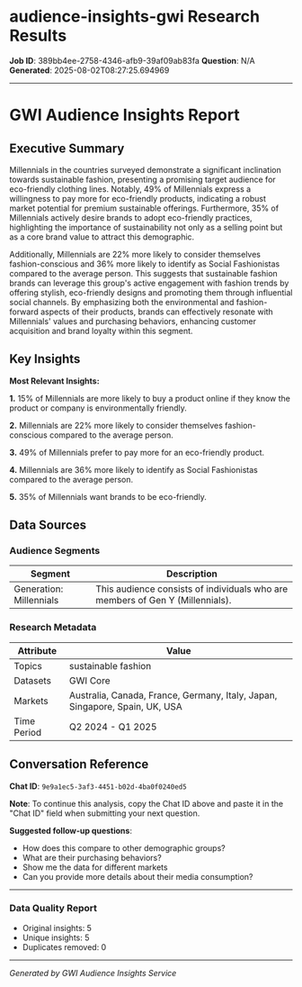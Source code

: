 # audience-insights-gwi Research Results

**Job ID**: 389bb4ee-2758-4346-afb9-39af09ab83fa
**Question**: N/A
**Generated**: 2025-08-02T08:27:25.694969

---

# GWI Audience Insights Report

## Executive Summary

Millennials in the countries surveyed demonstrate a significant inclination towards sustainable fashion, presenting a promising target audience for eco-friendly clothing lines. Notably, 49% of Millennials express a willingness to pay more for eco-friendly products, indicating a robust market potential for premium sustainable offerings. Furthermore, 35% of Millennials actively desire brands to adopt eco-friendly practices, highlighting the importance of sustainability not only as a selling point but as a core brand value to attract this demographic.

Additionally, Millennials are 22% more likely to consider themselves fashion-conscious and 36% more likely to identify as Social Fashionistas compared to the average person. This suggests that sustainable fashion brands can leverage this group's active engagement with fashion trends by offering stylish, eco-friendly designs and promoting them through influential social channels. By emphasizing both the environmental and fashion-forward aspects of their products, brands can effectively resonate with Millennials' values and purchasing behaviors, enhancing customer acquisition and brand loyalty within this segment.

## Key Insights

**Most Relevant Insights:**

**1.** 15% of Millennials are more likely to buy a product online if they know the product or company is environmentally friendly.

**2.** Millennials are 22% more likely to consider themselves fashion-conscious compared to the average person.

**3.** 49% of Millennials prefer to pay more for an eco-friendly product.

**4.** Millennials are 36% more likely to identify as Social Fashionistas compared to the average person.

**5.** 35% of Millennials want brands to be eco-friendly.

## Data Sources

### Audience Segments
| Segment | Description |
|---------|-------------|
| Generation: Millennials | This audience consists of individuals who are members of Gen Y (Millennials). |

### Research Metadata
| Attribute | Value |
|-----------|-------|
| Topics | sustainable fashion |
| Datasets | GWI Core |
| Markets | Australia, Canada, France, Germany, Italy, Japan, Singapore, Spain, UK, USA |
| Time Period | Q2 2024 - Q1 2025 |

## Conversation Reference


**Chat ID**: `9e9a1ec5-3af3-4451-b02d-4ba0f0240ed5`

**Note**: To continue this analysis, copy the Chat ID above and paste it in the "Chat ID" field when submitting your next question.

**Suggested follow-up questions**:
- How does this compare to other demographic groups?
- What are their purchasing behaviors?
- Show me the data for different markets
- Can you provide more details about their media consumption?


---
### Data Quality Report
- Original insights: 5
- Unique insights: 5
- Duplicates removed: 0

---
*Generated by GWI Audience Insights Service*
